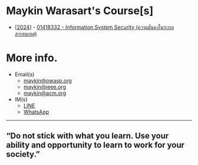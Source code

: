 # Maykin Warasart's Course[s]

+ [[2024](2024)] - [01418332 - Information System Security (ความมั่นคงในระบบสารสนเทศ)](2024)

# More info.
* Email(s)
	- [maykin@owasp.org](mailto:maykin@owasp.org)
	- [maykin@ieee.org](mailto:maykin@ieee.org)
	- [maykin@acm.org](mailto:maykin@acm.org)
* IM(s)
	- [LINE](https://line.me/R/ti/p/@maykin) 
	- [WhatsApp](https://api.whatsapp.com/send?phone=66832725900)

---

## **“Do not stick with what you learn. Use your ability and opportunity to learn to work for your society.”**
